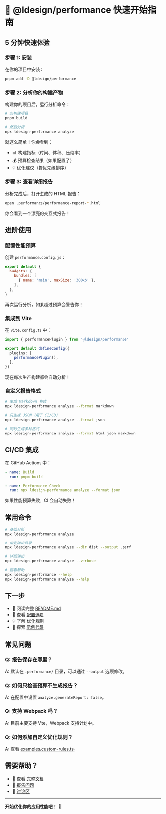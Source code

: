 # 🚀 @ldesign/performance 快速开始指南

## 5 分钟快速体验

### 步骤 1: 安装

在你的项目中安装：

```bash
pnpm add -D @ldesign/performance
```

### 步骤 2: 分析你的构建产物

构建你的项目后，运行分析命令：

```bash
# 先构建项目
pnpm build

# 然后分析
npx ldesign-performance analyze
```

就这么简单！你会看到：
- 📊 构建指标（时间、体积、压缩率）
- 💰 预算检查结果（如果配置了）
- 💡 优化建议（按优先级排序）

### 步骤 3: 查看详细报告

分析完成后，打开生成的 HTML 报告：

```bash
open .performance/performance-report-*.html
```

你会看到一个漂亮的交互式报告！

## 进阶使用

### 配置性能预算

创建 `performance.config.js`：

```javascript
export default {
  budgets: {
    bundles: [
      { name: 'main', maxSize: '300kb' },
    ],
  },
}
```

再次运行分析，如果超过预算会警告你！

### 集成到 Vite

在 `vite.config.ts` 中：

```typescript
import { performancePlugin } from '@ldesign/performance'

export default defineConfig({
  plugins: [
    performancePlugin(),
  ],
})
```

现在每次生产构建都会自动分析！

### 自定义报告格式

```bash
# 生成 Markdown 格式
npx ldesign-performance analyze --format markdown

# 只生成 JSON（用于 CI/CD）
npx ldesign-performance analyze --format json

# 同时生成多种格式
npx ldesign-performance analyze --format html json markdown
```

## CI/CD 集成

在 GitHub Actions 中：

```yaml
- name: Build
  run: pnpm build

- name: Performance Check
  run: npx ldesign-performance analyze --format json
```

如果性能预算失败，CI 会自动失败！

## 常用命令

```bash
# 基础分析
npx ldesign-performance analyze

# 指定输出目录
npx ldesign-performance analyze --dir dist --output .perf

# 详细输出
npx ldesign-performance analyze --verbose

# 查看帮助
npx ldesign-performance --help
npx ldesign-performance analyze --help
```

## 下一步

- 📖 阅读完整 [README.md](./README.md)
- 🔧 查看 [配置选项](./README.md#%EF%B8%8F-配置)
- 💡 了解 [优化规则](./README.md#-优化规则)
- 🎯 探索 [示例代码](./examples/)

## 常见问题

### Q: 报告保存在哪里？
A: 默认在 `.performance/` 目录，可以通过 `--output` 选项修改。

### Q: 如何只检查预算不生成报告？
A: 在配置中设置 `analyze.generateReport: false`。

### Q: 支持 Webpack 吗？
A: 目前主要支持 Vite，Webpack 支持计划中。

### Q: 如何添加自定义优化规则？
A: 查看 [examples/custom-rules.ts](./examples/custom-rules.ts)。

## 需要帮助？

- 📖 查看 [完整文档](./README.md)
- 🐛 [报告问题](https://github.com/ldesign/ldesign/issues)
- 💬 [讨论区](https://github.com/ldesign/ldesign/discussions)

---

**开始优化你的应用性能吧！** 🚀


